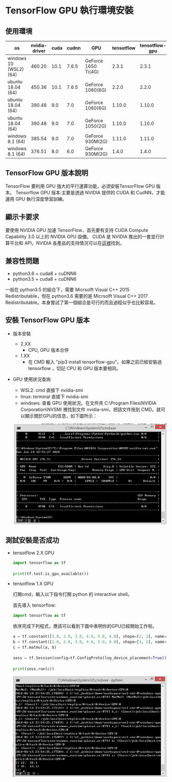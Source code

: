 # TensorFlow GPU 執行環境安裝

## 使用環境

| os | nvidia-driver | cuda | cudnn | GPU | tensotflow | tensotflow-gpu |
| --- | --- | --- | --- |--- |--- |--- |
| windows 10 (WSL2) (64) | 460.20 | 10.1 | 7.6.5 | GeForce 1650 Ti(4G) | 2.3.1 | 2.3.1 |
| ubuntu 18.04 (64) | 450.36 | 10.1 | 7.6.5 | GeForce 1060(6G) | 2.2.0 | 2.2.0 |
| ubuntu 18.04 (64) | 390.48 | 9.0 | 7.0 | GeForce 1060(6G) | 1.10.0 | 1.10.0 |
| ubuntu 18.04 (64) | 390.48 | 9.0 | 7.0 | GeForce 1050(2G) | 1.10.0 | 1.10.0 |
| windows 8.1 (64) | 385.54 | 9.0 | 7.0 | GeForce 930M(2G) | 1.11.0 | 1.11.0 |
| windows 8.1 (64) | 376.51 | 8.0 | 6.0 | GeForce 930M(2G) | 1.4.0 | 1.4.0 |

## TensorFlow GPU 版本說明

TensorFlow 要利用 GPU 強大的平行運算功能，必須安裝TensorFlow GPU 版本。 Tensorflow GPU 版本:主要是透過 NVIDIA 提供的 CUDA 和 CudNN，才能運用 GPU 執行深度學習訓練。

## 顯示卡要求

要使用 NVIDIA GPU 加速 TensorFlow，首先要有支持 CUDA Compute Capability 3.0 以上的 NVIDIA GPU 設備。 CUDA 是 NVIDIA 推出的一套並行計算平台和 API，NVIDIA 各產品的支持情況可以在[這裡](https://developer.nvidia.com/cuda-gpus)找到。

## 兼容性問題

- python3.6 + cuda8 + cuDNN6
- python3.5 + cuda8 + cuDNN6

一般在 python3.5 的組合下，需要 Micrsolft Visual C++ 2015 Redistributable，但在 python3.6 需要的是 Micrsolft Visual C++ 2017 Redistributable。本身嘗試了第一個組合是可行的而且過程似乎也比較容易。

## 安裝 TensorFlow GPU 版本

- 版本安裝
    - 2.XX
        - CPU, GPU 版本合併
    - 1.XX
        - 在 CMD 輸入 "pip3 install tensorflow-gpu"。如果之前已經安裝過 tensorflow ，切記 CPU 和 GPU 版本要相同。

- GPU 使用狀況查詢
    - WSL2: cmd 直接下 nvidia-smi
    - linux: terminal 直接下 nvidia-smi
    - windows: 查看 GPU 使用狀況。在文件夾 C:\Program Files\NVIDIA Corporation\NVSMI 裡找到文件 nvidia-smi，把該文件拖到 CMD。就可以顯示關於GPU的信息，如下圖所示：

    ![](Image/Image5.png)

## 測試安裝是否成功

- tensotflow 2.X GPU

    ```python
    import tensorflow as tf

    print(tf.test.is_gpu_available())
    ```

- tensotflow 1.X GPU

    打開cmd，輸入以下指令打開 python 的 interactive shell。

    首先導入 tensorflow:

    ```python
    import tensorflow as tf
    ```

    依序完成下列程式，應該可以看到下圖中表明你的GPU已經開始工作啦。

    ```python
    a = tf.constant([1.0, 2.0, 3.0, 4.0, 5.0, 6.0], shape=[2, 3], name='a')
    b = tf.constant([1.0, 2.0, 3.0, 4.0, 5.0, 6.0], shape=[3, 2], name='b')
    c = tf.matmul(a, b)

    sess = tf.Session(config=tf.ConfigProto(log_device_placement=True))

    print(sess.run(c))
    ```

    ![](Image/Image6.png)
